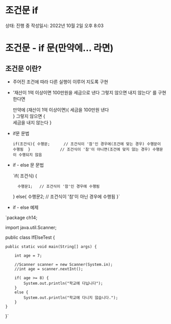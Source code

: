 # 조건문 if

상태: 진행 중
작성일시: 2022년 10월 2일 오후 8:03

# 조건문 - if 문(만약에... 라면)

## 조건문 이란?

- 주어진 조건에 따라 다른 실행이 이루어 지도록 구현
- '재산이 1억 이상이면 100만원을 세금으로 낸다 그렇지 않으면 내지 않는다' 를 구현 한다면
    
    만약에 (재산이 1억 이상이면){ 
    세금을 100만원 낸다  
    } 
    그렇지 않으면 {  
    세금을 내지 않는다 
    }
    
- if문 문법
    
    `if(조건식){
      수행문;      // 조건식이 '참'인 경우에(조건에 맞는 경우) 수행문이 수행됨 
     }             // 조건식이 '참'이 아니면(조건에 맞지 않는 경우) 수행문이 수행되지 않음`
    
- if - else 문 문법
    
    `if( 조건식) {
    
        수행문1;   // 조건식이 '참'인 경우에 수행됨
    }
    else{
        수행문2;    // 조건식이 '참'이 아닌 경우에 수행됨
    }`
    
- if - else 예제

`package ch14;

import java.util.Scanner;

public class IfElseTest {

	public static void main(String[] args) {

		int age = 7;

		//Scanner scanner = new Scanner(System.in);
		//int age = scanner.nextInt();
		
		if( age >= 8) {
			System.out.println("학교에 다닙니다");
		}
		else {
			System.out.println("학교에 다니지 않습니다.");
		}
	}
}`
